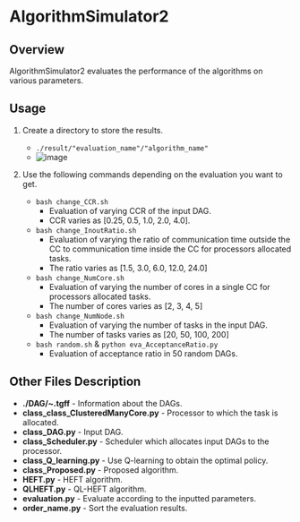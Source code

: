 # AlgorithmSimulator2

## Overview
AlgorithmSimulator2 evaluates the performance of the algorithms on various parameters.


## Usage
1. Create a directory to store the results.
   - `./result/"evaluation_name"/"algorithm_name"`
   - ![image](https://user-images.githubusercontent.com/55824710/120088871-0320bc00-c130-11eb-9eb9-b6597b587042.png)

2. Use the following commands depending on the evaluation you want to get.
   - `bash change_CCR.sh`
     - Evaluation of varying CCR of the input DAG.
     - CCR varies as [0.25, 0.5, 1.0, 2.0, 4.0].
   - `bash change_InoutRatio.sh`
     - Evaluation of varying the ratio of communication time outside the CC to communication time inside the CC for processors allocated tasks.
     - The ratio varies as [1.5, 3.0, 6.0, 12.0, 24.0]
   - `bash change_NumCore.sh`
     - Evaluation of varying the number of cores in a single CC for processors allocated tasks.
     - The number of cores varies as [2, 3, 4, 5]
   - `bash change_NumNode.sh`
     - Evaluation of varying the number of tasks in the input DAG.
     - The number of tasks varies as [20, 50, 100, 200]
   - `bash random.sh` & `python eva_AcceptanceRatio.py`
     - Evaluation of acceptance ratio in 50 random DAGs.


## Other Files Description
- **./DAG/~.tgff** - Information about the DAGs.
- **class_class_ClusteredManyCore.py** - Processor to which the task is allocated.
- **class_DAG.py** - Input DAG.
- **class_Scheduler.py** - Scheduler which allocates input DAGs to the processor.
- **class_Q_learning.py** - Use Q-learning to obtain the optimal policy.
- **class_Proposed.py** - Proposed algorithm.
- **HEFT.py** - HEFT algorithm.
- **QLHEFT.py** - QL-HEFT algorithm.
- **evaluation.py** - Evaluate according to the inputted parameters.
- **order_name.py** - Sort the evaluation results.
